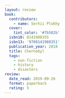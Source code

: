 ```yaml
---
layout: review
book:
  contributors:
    - name: Serhii Plokhy
  cover:
    tint_color: '#7b582b'
  isbn10: 0141988355
  isbn13: '9780141988351'
  publication_year: 2018
  title: Chernobyl
  tags:
    - non-fiction
    - history
    - disasters
review:
  date_read: 2019-09-26
  format: paperback
  rating: 5
---
```


